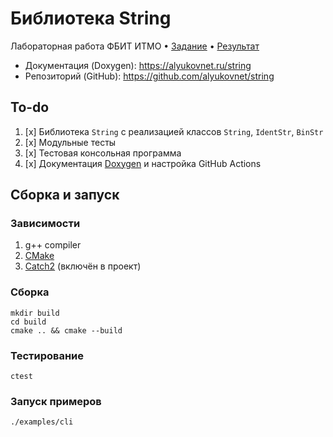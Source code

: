 # Библиотека String
Лабораторная работа ФБИТ ИТМО
• [Задание](TASK.md)
• [Результат](RESULT.md)


- Документация (Doxygen): <https://alyukovnet.ru/string>
- Репозиторий (GitHub): <https://github.com/alyukovnet/string>

## To-do
1. [x] Библиотека `String` с реализацией классов `String`, `IdentStr`, `BinStr`
2. [x] Модульные тесты
3. [x] Тестовая консольная программа
4. [x] Документация [Doxygen](https://www.doxygen.nl/) и настройка GitHub Actions

## Сборка и запуск

### Зависимости
1. g++ compiler
2. [CMake](https://cmake.org/)
3. [Catch2](https://github.com/catchorg/Catch2) (включён в проект)

### Сборка
```shell script
mkdir build
cd build
cmake .. && cmake --build
```

### Тестирование
```shell script
ctest
```

### Запуск примеров
```shell script
./examples/cli
```
